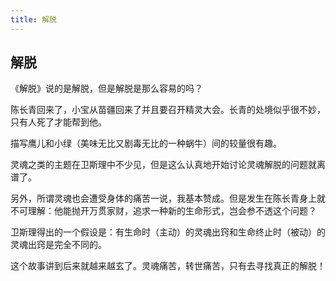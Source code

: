 ```yaml
---
title: 解脱
---
```


## 解脱

《解脱》说的是解脱，但是解脱是那么容易的吗？

陈长青回来了，小宝从苗疆回来了并且要召开精灵大会。长青的处境似乎很不妙，只有人死了才能帮到他。

描写鹰儿和小绿（美味无比又剧毒无比的一种蜗牛）间的较量很有趣。

灵魂之类的主题在卫斯理中不少见，但是这么认真地开始讨论灵魂解脱的问题就离谱了。

另外，所谓灵魂也会遭受身体的痛苦一说，我基本赞成。但是发生在陈长青身上就不可理解：他能抛开万贯家财，追求一种新的生命形式，岂会参不透这个问题？

卫斯理得出的一个假设是：有生命时（主动）的灵魂出窍和生命终止时（被动）的灵魂出窍是完全不同的。

这个故事讲到后来就越来越玄了。灵魂痛苦，转世痛苦，只有去寻找真正的解脱！